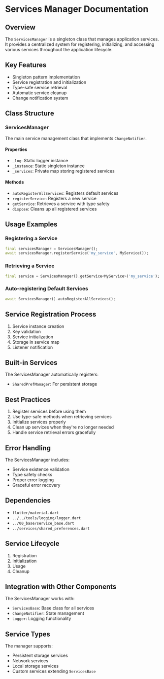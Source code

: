 # Services Manager Documentation

## Overview
The `ServicesManager` is a singleton class that manages application services. It provides a centralized system for registering, initializing, and accessing various services throughout the application lifecycle.

## Key Features
- Singleton pattern implementation
- Service registration and initialization
- Type-safe service retrieval
- Automatic service cleanup
- Change notification system

## Class Structure

### ServicesManager
The main service management class that implements `ChangeNotifier`.

#### Properties
- `_log`: Static logger instance
- `_instance`: Static singleton instance
- `_services`: Private map storing registered services

#### Methods
- `autoRegisterAllServices`: Registers default services
- `registerService`: Registers a new service
- `getService`: Retrieves a service with type safety
- `dispose`: Cleans up all registered services

## Usage Examples

### Registering a Service
```dart
final servicesManager = ServicesManager();
await servicesManager.registerService('my_service', MyService());
```

### Retrieving a Service
```dart
final service = ServicesManager().getService<MyService>('my_service');
```

### Auto-registering Default Services
```dart
await ServicesManager().autoRegisterAllServices();
```

## Service Registration Process
1. Service instance creation
2. Key validation
3. Service initialization
4. Storage in service map
5. Listener notification

## Built-in Services
The ServicesManager automatically registers:
- `SharedPrefManager`: For persistent storage

## Best Practices
1. Register services before using them
2. Use type-safe methods when retrieving services
3. Initialize services properly
4. Clean up services when they're no longer needed
5. Handle service retrieval errors gracefully

## Error Handling
The ServicesManager includes:
- Service existence validation
- Type safety checks
- Proper error logging
- Graceful error recovery

## Dependencies
- `flutter/material.dart`
- `../../tools/logging/logger.dart`
- `../00_base/service_base.dart`
- `../services/shared_preferences.dart`

## Service Lifecycle
1. Registration
2. Initialization
3. Usage
4. Cleanup

## Integration with Other Components
The ServicesManager works with:
- `ServicesBase`: Base class for all services
- `ChangeNotifier`: State management
- `Logger`: Logging functionality

## Service Types
The manager supports:
- Persistent storage services
- Network services
- Local storage services
- Custom services extending `ServicesBase` 